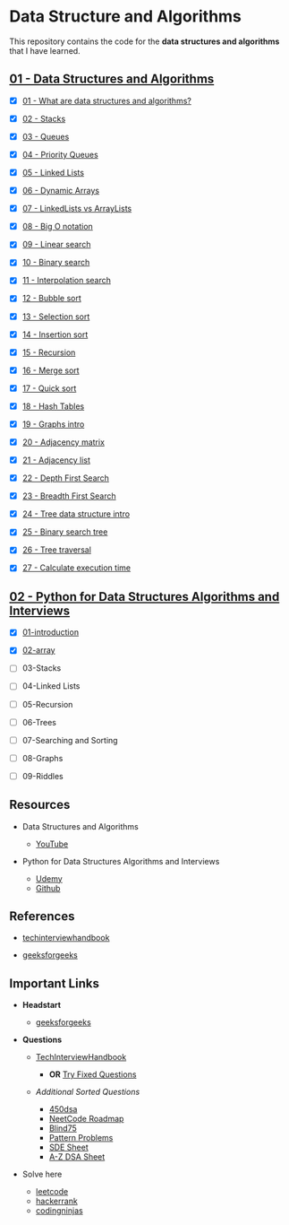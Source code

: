 # Data Structure and Algorithms

This repository contains the code for the **data structures and algorithms** that I have learned.

## [01 - Data Structures and Algorithms](./archive/01/README.md)

* [x] [01 - What are data structures and algorithms?](archive/01/01-what-is-dsa/README.md)
* [x] [02 - Stacks](./archive/01/02-stacks/README.md)
* [x] [03 - Queues](./archive/01/03-queues/README.md)
* [x] [04 - Priority Queues](./archive/01/04-priority/README.md)
* [x] [05 - Linked Lists](./archive/01/05-linked-list/README.md)
* [x] [06 - Dynamic Arrays](./archive/01/06-dynamic-array/README.md)
* [x] [07 - LinkedLists vs ArrayLists ](./archive/01/07-vs/README.md)
* [x] [08 - Big O notation](./archive/01/08-big-o/README.md)
* [x] [09 - Linear search ](./archive/01/09-linear-search/README.md)
* [x] [10 - Binary search](./archive/01/10-binary-search/README.md)
* [x] [11 - Interpolation search](./archive/01/11-interpolation-search/README.md)
* [x] [12 - Bubble sort](./archive/01/12-bubble-sort/README.md)
* [x] [13 - Selection sort](./archive/01/13-selection-sort/README.md)
* [x] [14 - Insertion sort](./archive/01/14-insertion-sort/README.md)
* [x] [15 - Recursion](./archive/01/15-recursion/README.md)
* [x] [16 - Merge sort](./archive/01/16-merge-sort/README.md)
* [x] [17 - Quick sort](./archive/01/17-quick-sort/README.md)
* [x] [18 - Hash Tables](./archive/01/18-hash-table/README.md)
* [x] [19 - Graphs intro](./archive/01/19-graph/README.md)
* [x] [20 - Adjacency matrix](./archive/01/20-adj-matrix/README.md)
* [x] [21 - Adjacency list](./archive/01/21-adj-list/README.md)
* [x] [22 - Depth First Search](./archive/01/22-depth-search/README.md) 
* [x] [23 - Breadth First Search](./archive/01/23-breadth-search/README.md) 
* [x] [24 - Tree data structure intro](./archive/01/24-tree/README.md)
* [x] [25 - Binary search tree](./archive/01/25-binary-search-tree/README.md)
* [x] [26 - Tree traversal](./archive/01/26-tree-traversal/README.md)
* [x] [27 - Calculate execution time](./archive/01/27-time/README.md) 



## [02 - Python for Data Structures Algorithms and Interviews](./archive/02/README.md)

* [x] [01-introduction](./archive/02/01-introduction/README.md)
* [x] [02-array](./archive/02/02-array/README.md)
* [ ] 03-Stacks
* [ ] 04-Linked Lists
* [ ] 05-Recursion
* [ ] 06-Trees
* [ ] 07-Searching and Sorting
* [ ] 08-Graphs
* [ ] 09-Riddles


## Resources 

* Data Structures and Algorithms
  - [YouTube](https://www.youtube.com/watch?v=CBYHwZcbD-s&t=11)

* Python for Data Structures Algorithms and Interviews 
  - [Udemy](https://www.udemy.com/course/python-for-data-structures-algorithms-and-interviews/)
  - [Github](https://github.com/jmportilla/Python-for-Algorithms--Data-Structures--and-Interviews)


## References

* [techinterviewhandbook](https://www.techinterviewhandbook.org/coding-interview-study-plan/#week-1/)

* [geeksforgeeks](https://www.geeksforgeeks.org/data-structures/)


## Important Links

- **Headstart**
  - [geeksforgeeks](https://www.geeksforgeeks.org/how-to-start-learning-dsa/?ref=lbp)

- **Questions** 
  - [TechInterviewHandbook](https://www.techinterviewhandbook.org/grind75?hours=6&weeks=25)
    - **OR** [Try Fixed Questions](https://www.techinterviewhandbook.org/coding-interview-study-plan/#week-1)
    
  - *Additional Sorted Questions*
    - [450dsa](https://450dsa.com/)
    - [NeetCode Roadmap](https://neetcode.io/roadmap)
    - [Blind75](https://www.teamblind.com/post/New-Year-Gift---Curated-List-of-Top-75-LeetCode-Questions-to-Save-Your-Time-OaM1orEU)
    - [Pattern Problems](https://takeuforward.org/strivers-a2z-dsa-course/must-do-pattern-problems-before-starting-dsa/)
    - [SDE Sheet](https://takeuforward.org/interviews/strivers-sde-sheet-top-coding-interview-problems/)
    - [A-Z DSA Sheet](https://takeuforward.org/strivers-a2z-dsa-course/strivers-a2z-dsa-course-sheet-2/)

- Solve here
  - [leetcode](https://leetcode.com/problemset/all/)
  - [hackerrank](https://www.hackerrank.com/dashboard)
  - [codingninjas](https://www.codingninjas.com/codestudio/problems/set-matrix-zeros_3846774?topList=striver-sde-sheet-problems&utm_source=striver&utm_medium=website)